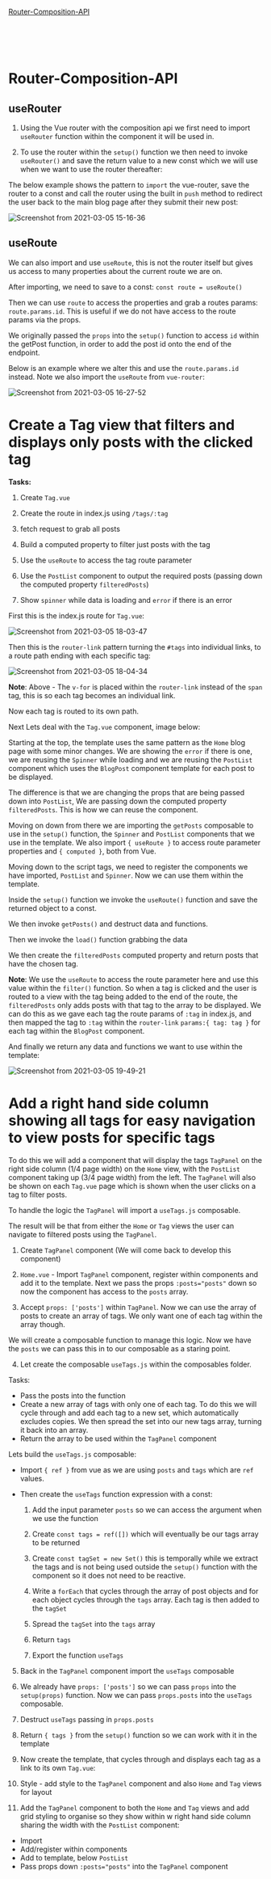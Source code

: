 [Router-Composition-API](#Router-Composition-API)<br>
[]()<br>
[]()<br>
[]()<br>
[]()<br>


# Router-Composition-API

## useRouter

1. Using the Vue router with the composition api we first need to import `useRouter` function within the component it will be used in.

2. To use the router within the `setup()` function we then need to invoke `useRouter()` and save the return value to a new const which we will use when we want to use the router thereafter:

The below example shows the pattern to `import` the vue-router, save the router to a const and call the router using the built in `push` method to redirect the user back to the main blog page after they submit their new post:

![Screenshot from 2021-03-05 15-16-36](https://user-images.githubusercontent.com/73107656/110134888-cad63f80-7dc5-11eb-9f75-44e41421e4c1.png)

## useRoute

We  can also import and use `useRoute`, this is not the router itself but gives us access to many properties about the current route we are on.  

After importing, we need to save to a const: `const route = useRoute()`

Then we can use `route` to access the properties and grab a routes params: `route.params.id`. This is useful if we do not have access to the route params via the props.

We originally passed the `props` into the `setup()` function to access `id` within the getPost function, in order to add the post id onto the end of the endpoint.

Below is an example where we alter this and use the `route.params.id` instead.  Note we also import the `useRoute` from `vue-router`:

![Screenshot from 2021-03-05 16-27-52](https://user-images.githubusercontent.com/73107656/110143990-c020a800-7dcf-11eb-9117-b43625febc3a.png)


# Create a Tag view that filters and displays only posts with the clicked tag 

**Tasks:**

1. Create `Tag.vue`

2. Create the route in index.js using `/tags/:tag`

3. fetch request to grab all posts

4. Build a computed property to filter just posts with the tag

5. Use the  `useRoute` to access the tag route parameter

6. Use the `PostList` component to output the required posts (passing down the computed property `filteredPosts`)

7. Show `spinner` while data is loading and `error` if there is an error


First this is the index.js route for `Tag.vue`:

![Screenshot from 2021-03-05 18-03-47](https://user-images.githubusercontent.com/73107656/110155167-252eca80-7ddd-11eb-940d-1b964874d544.png)

Then this is the `router-link` pattern turning the `#tags` into individual links, to a route path ending with each specific tag:

![Screenshot from 2021-03-05 18-04-34](https://user-images.githubusercontent.com/73107656/110155244-41cb0280-7ddd-11eb-91f0-95b0450649b7.png)

**Note**: Above - The `v-for` is placed within the `router-link` instead of the `span` tag, this is so each tag becomes an individual link. 

Now each tag is routed to its own path.

Next Lets deal with the `Tag.vue` component, image below:

Starting at the top, the template uses the same pattern as the `Home` blog page with some minor changes. We are showing the `error` if there is one, we are reusing the `Spinner` while loading and we are reusing the `PostList` component which uses the `BlogPost` component template for each post to be displayed.

The difference is that we are changing the props that are being passed down into `PostList`, We are passing down the computed property `filteredPosts`.  This is how we can reuse the component.

Moving on down from there we are importing the `getPosts` composable to use in the `setup()` function, the `Spinner` and `PostList` components that we use in the template.  We also import `{ useRoute }` to access route parameter properties and `{ computed }`, both from Vue.

Moving down to the script tags, we need to register the components we have imported, `PostList` and `Spinner`. Now we can use them within the template.

Inside the `setup()` function we invoke the `useRoute()` function and save the returned object to a const.

We then invoke `getPosts()` and destruct data and functions.

Then we invoke the `load()` function grabbing the data

We then create the `filteredPosts` computed property and return posts that have the chosen tag. 

**Note**: We use the `useRoute` to access the route parameter here and use this value within the `filter()` function.  So when a tag is clicked and the user is routed to a view with the tag being added to the end of the route, the `filteredPosts` only adds posts with that tag to the array to be displayed.  We can do this as we gave each tag the route params of `:tag` in index.js, and then mapped the tag to `:tag` within the `router-link` `params:{ tag: tag }` for each tag within the `BlogPost` component.  

And finally we return any data and functions we want to use within the template:
 
![Screenshot from 2021-03-05 19-49-21](https://user-images.githubusercontent.com/73107656/110166187-e5bbaa80-7deb-11eb-9ceb-9922df554cc3.png)


# Add a right hand side column showing all tags for easy navigation to view posts for specific tags

To do this we will add a component that will display the tags `TagPanel` on the right side column (1/4 page width) on the `Home` view, with the `PostList` component taking up (3/4 page width) from the left.  The `TagPanel` will also be shown on each `Tag.vue` page which is shown when the user clicks on a tag to filter posts.

To handle the logic the `TagPanel` will import a `useTags.js` composable.

The result will be that from either the `Home` or `Tag` views the user can navigate to filtered posts using the `TagPanel`.

1. Create `TagPanel` component (We will come back to develop this component)

2. `Home.vue` - Import `TagPanel` component, register within components and add it to the template. Next we pass the props `:posts="posts"` down so now the component has access to the `posts` array.

3. Accept `props: ['posts']` within `TagPanel`. Now we can use the array of posts to create an array of tags. We only want one of each tag within the array though. 

We will create a composable function to manage this logic.  Now we have the `posts` we can pass this in to our composable as a staring point.

4. Let create the composable `useTags.js` within the composables folder.

Tasks:

- Pass the posts into the function
- Create a new array of tags with only one of each tag. To do this we will cycle through and add each tag to a new set, which automatically excludes copies. We then spread the set into our new tags array, turning it back into an array. 
- Return the array to be used within the `TagPanel` component 

Lets build the `useTags.js` composable:

- Import  `{ ref }` from vue as we are using `posts` and `tags` which are `ref` values.
- Then create the `useTags` function expression with a const:

    1. Add the input parameter `posts` so we can access the argument when we use the function

    2. Create `const tags = ref([])` which will eventually be our tags array to be returned

    3. Create `const tagSet = new Set()` this is temporally while we extract the tags and is not being used outside the `setup()` function with the component so it does not need to be reactive.

    4. Write a `forEach` that cycles through the array of post objects and for each object cycles through the `tags` array.  Each tag is then added to the `tagSet`

    5. Spread the `tagSet` into the `tags` array

    6. Return `tags`

    7. Export the function `useTags`

5. Back in the `TagPanel` component import the `useTags` composable

6. We already have `props: ['posts']` so we can pass `props` into the `setup(props)` function.  Now we can pass `props.posts` into the `useTags` composable.

7. Destruct `useTags` passing in `props.posts`

8. Return `{ tags }` from the `setup()` function so we can work with it in the template

9. Now create the template, that cycles through and displays each tag as a link to its own `Tag.vue`:


10. Style - add style to the `TagPanel` component and also `Home` and `Tag` views for layout 

11. Add the `TagPanel` component to both the `Home` and `Tag` views and add grid styling to organise so they show within w right hand side column sharing the width with the `PostList` component:

- Import
- Add/register within components
- Add to template, below `PostList`
- Pass props down `:posts="posts"` into the `TagPanel` component 

